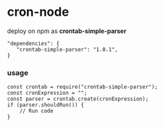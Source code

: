 # cron-node

deploy on npm as **crontab-simple-parser**

```
"dependencies": {
   "crontab-simple-parser": "1.0.1",
}
```

### usage

```
const crontab = require("crontab-simple-parser");
const cronExpression = "";
const parser = crontab.create(cronExpression);
if (parser.shouldRun()) {
    // Run code
}
```
